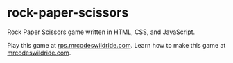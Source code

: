 # rock-paper-scissors

Rock Paper Scissors game written in HTML, CSS, and JavaScript.

Play this game at [rps.mrcodeswildride.com](https://rps.mrcodeswildride.com/).
Learn how to make this game at [mrcodeswildride.com](https://www.mrcodeswildride.com/).
